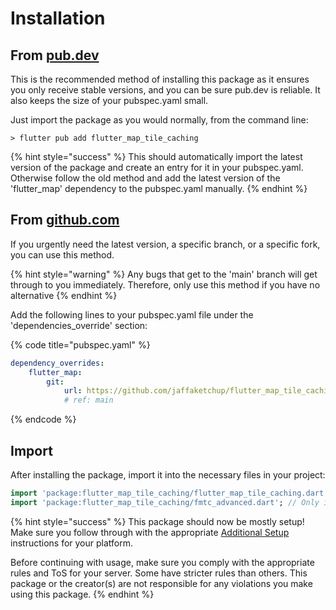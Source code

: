 # Installation

## From [pub.dev](https://pub.dev/packages/flutter\_map\_tile\_caching)

This is the recommended method of installing this package as it ensures you only receive stable versions, and you can be sure pub.dev is reliable. It also keeps the size of your pubspec.yaml small.

Just import the package as you would normally, from the command line:

```
> flutter pub add flutter_map_tile_caching
```

{% hint style="success" %}
This should automatically import the latest version of the package and create an entry for it in your pubspec.yaml. Otherwise follow the old method and add the latest version of the 'flutter\_map' dependency to the pubspec.yaml manually.
{% endhint %}

## From [github.com](https://github.com/JaffaKetchup/flutter\_map\_tile\_caching)

If you urgently need the latest version, a specific branch, or a specific fork, you can use this method.

{% hint style="warning" %}
Any bugs that get to the 'main' branch will get through to you immediately. Therefore, only use this method if you have no alternative
{% endhint %}

Add the following lines to your pubspec.yaml file under the 'dependencies\_override' section:

{% code title="pubspec.yaml" %}
```yaml
dependency_overrides:
    flutter_map:
        git:
            url: https://github.com/jaffaketchup/flutter_map_tile_caching.git
            # ref: main 
```
{% endcode %}

## Import

After installing the package, import it into the necessary files in your project:

```dart
import 'package:flutter_map_tile_caching/flutter_map_tile_caching.dart'; // Suitable for most situations
import 'package:flutter_map_tile_caching/fmtc_advanced.dart'; // Only import if required functionality is not exposed by 'flutter_map_tile_caching.dart'
```

{% hint style="success" %}
This package should now be mostly setup! Make sure you follow through with the appropriate [Additional Setup](setup.md) instructions for your platform.

Before continuing with usage, make sure you comply with the appropriate rules and ToS for your server. Some have stricter rules than others. This package or the creator(s) are not responsible for any violations you make using this package.
{% endhint %}
